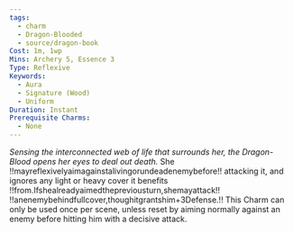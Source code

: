 ```yaml
---
tags:
  - charm
  - Dragon-Blooded
  - source/dragon-book
Cost: 1m, 1wp
Mins: Archery 5, Essence 3
Type: Reflexive
Keywords:
  - Aura
  - Signature (Wood)
  - Uniform
Duration: Instant
Prerequisite Charms:
  - None
---
```

*Sensing the interconnected web of life that surrounds her, the Dragon-Blood opens her eyes to deal out death.*
She !!mayreflexivelyaimagainstalivingorundeadenemybefore!! attacking it, and ignores any light or heavy cover it benefits !!from.Ifshealreadyaimedthepreviousturn,shemayattack!! !!anenemybehindfullcover,thoughitgrantshim+3Defense.!! This Charm can only be used once per scene, unless reset by aiming normally against an enemy before hitting him with a decisive attack.